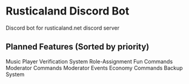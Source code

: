 # Rusticaland Discord Bot
Discord bot for rusticaland.net discord server


## Planned Features (Sorted by priority)
Music Player
Verification System
Role-Assignment 
Fun Commands
Moderator Commands
Moderator Events
Economy Commands
Backup System

<!--stackedit_data:
eyJoaXN0b3J5IjpbNTQ5NDA4MzkxLDE1MjUxOTc1OThdfQ==
-->